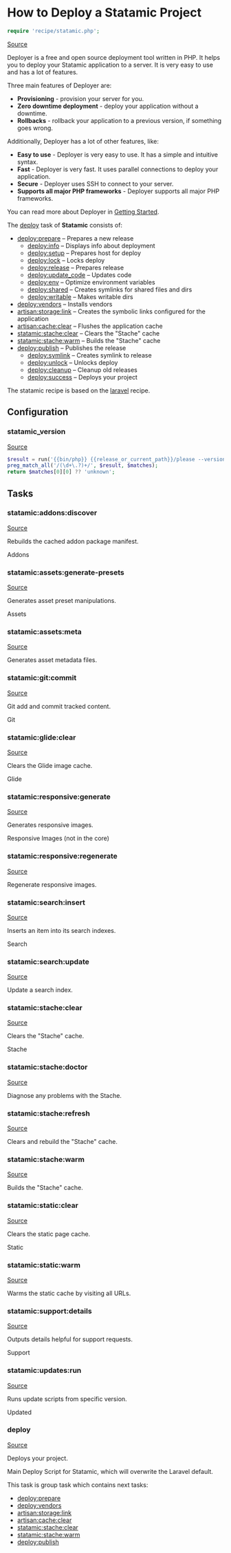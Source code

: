 <!-- DO NOT EDIT THIS FILE! -->
<!-- Instead edit recipe/statamic.php -->
<!-- Then run bin/docgen -->

# How to Deploy a Statamic Project

```php
require 'recipe/statamic.php';
```

[Source](/recipe/statamic.php)

Deployer is a free and open source deployment tool written in PHP. 
It helps you to deploy your Statamic application to a server. 
It is very easy to use and has a lot of features. 

Three main features of Deployer are:
- **Provisioning** - provision your server for you.
- **Zero downtime deployment** - deploy your application without a downtime.
- **Rollbacks** - rollback your application to a previous version, if something goes wrong.

Additionally, Deployer has a lot of other features, like:
- **Easy to use** - Deployer is very easy to use. It has a simple and intuitive syntax.
- **Fast** - Deployer is very fast. It uses parallel connections to deploy your application.
- **Secure** - Deployer uses SSH to connect to your server.
- **Supports all major PHP frameworks** - Deployer supports all major PHP frameworks.

You can read more about Deployer in [Getting Started](/docs/getting-started.md).

The [deploy](#deploy) task of **Statamic** consists of:
* [deploy:prepare](/docs/recipe/common.md#deployprepare) – Prepares a new release
  * [deploy:info](/docs/recipe/deploy/info.md#deployinfo) – Displays info about deployment
  * [deploy:setup](/docs/recipe/deploy/setup.md#deploysetup) – Prepares host for deploy
  * [deploy:lock](/docs/recipe/deploy/lock.md#deploylock) – Locks deploy
  * [deploy:release](/docs/recipe/deploy/release.md#deployrelease) – Prepares release
  * [deploy:update_code](/docs/recipe/deploy/update_code.md#deployupdate_code) – Updates code
  * [deploy:env](/docs/recipe/symfony.md#deployenv) – Optimize environment variables
  * [deploy:shared](/docs/recipe/deploy/shared.md#deployshared) – Creates symlinks for shared files and dirs
  * [deploy:writable](/docs/recipe/deploy/writable.md#deploywritable) – Makes writable dirs
* [deploy:vendors](/docs/recipe/deploy/vendors.md#deployvendors) – Installs vendors
* [artisan:storage:link](/docs/recipe/laravel.md#artisanstoragelink) – Creates the symbolic links configured for the application
* [artisan:cache:clear](/docs/recipe/laravel.md#artisancacheclear) – Flushes the application cache
* [statamic:stache:clear](/docs/recipe/statamic.md#statamicstacheclear) – Clears the "Stache" cache
* [statamic:stache:warm](/docs/recipe/statamic.md#statamicstachewarm) – Builds the "Stache" cache
* [deploy:publish](/docs/recipe/common.md#deploypublish) – Publishes the release
  * [deploy:symlink](/docs/recipe/deploy/symlink.md#deploysymlink) – Creates symlink to release
  * [deploy:unlock](/docs/recipe/deploy/lock.md#deployunlock) – Unlocks deploy
  * [deploy:cleanup](/docs/recipe/deploy/cleanup.md#deploycleanup) – Cleanup old releases
  * [deploy:success](/docs/recipe/common.md#deploysuccess) – Deploys your project


The statamic recipe is based on the [laravel](/docs/recipe/laravel.md) recipe.

## Configuration
### statamic_version
[Source](https://github.com/deployphp/deployer/blob/master/recipe/statamic.php#L16)



```php title="Default value"
$result = run('{{bin/php}} {{release_or_current_path}}/please --version');
preg_match_all('/(\d+\.?)+/', $result, $matches);
return $matches[0][0] ?? 'unknown';
```



## Tasks

### statamic:addons:discover
[Source](https://github.com/deployphp/deployer/blob/master/recipe/statamic.php#L27)

Rebuilds the cached addon package manifest.

Addons


### statamic:assets:generate-presets
[Source](https://github.com/deployphp/deployer/blob/master/recipe/statamic.php#L34)

Generates asset preset manipulations.

Assets


### statamic:assets:meta
[Source](https://github.com/deployphp/deployer/blob/master/recipe/statamic.php#L37)

Generates asset metadata files.




### statamic:git:commit
[Source](https://github.com/deployphp/deployer/blob/master/recipe/statamic.php#L44)

Git add and commit tracked content.

Git


### statamic:glide:clear
[Source](https://github.com/deployphp/deployer/blob/master/recipe/statamic.php#L51)

Clears the Glide image cache.

Glide


### statamic:responsive:generate
[Source](https://github.com/deployphp/deployer/blob/master/recipe/statamic.php#L58)

Generates responsive images.

Responsive Images (not in the core)


### statamic:responsive:regenerate
[Source](https://github.com/deployphp/deployer/blob/master/recipe/statamic.php#L61)

Regenerate responsive images.




### statamic:search:insert
[Source](https://github.com/deployphp/deployer/blob/master/recipe/statamic.php#L68)

Inserts an item into its search indexes.

Search


### statamic:search:update
[Source](https://github.com/deployphp/deployer/blob/master/recipe/statamic.php#L71)

Update a search index.




### statamic:stache:clear
[Source](https://github.com/deployphp/deployer/blob/master/recipe/statamic.php#L78)

Clears the "Stache" cache.

Stache


### statamic:stache:doctor
[Source](https://github.com/deployphp/deployer/blob/master/recipe/statamic.php#L81)

Diagnose any problems with the Stache.




### statamic:stache:refresh
[Source](https://github.com/deployphp/deployer/blob/master/recipe/statamic.php#L84)

Clears and rebuild the "Stache" cache.




### statamic:stache:warm
[Source](https://github.com/deployphp/deployer/blob/master/recipe/statamic.php#L87)

Builds the "Stache" cache.




### statamic:static:clear
[Source](https://github.com/deployphp/deployer/blob/master/recipe/statamic.php#L94)

Clears the static page cache.

Static


### statamic:static:warm
[Source](https://github.com/deployphp/deployer/blob/master/recipe/statamic.php#L97)

Warms the static cache by visiting all URLs.




### statamic:support:details
[Source](https://github.com/deployphp/deployer/blob/master/recipe/statamic.php#L104)

Outputs details helpful for support requests.

Support


### statamic:updates:run
[Source](https://github.com/deployphp/deployer/blob/master/recipe/statamic.php#L111)

Runs update scripts from specific version.

Updated


### deploy
[Source](https://github.com/deployphp/deployer/blob/master/recipe/statamic.php#L119)

Deploys your project.

Main Deploy Script for Statamic, which
will overwrite the Laravel default.


This task is group task which contains next tasks:
* [deploy:prepare](/docs/recipe/common.md#deployprepare)
* [deploy:vendors](/docs/recipe/deploy/vendors.md#deployvendors)
* [artisan:storage:link](/docs/recipe/laravel.md#artisanstoragelink)
* [artisan:cache:clear](/docs/recipe/laravel.md#artisancacheclear)
* [statamic:stache:clear](/docs/recipe/statamic.md#statamicstacheclear)
* [statamic:stache:warm](/docs/recipe/statamic.md#statamicstachewarm)
* [deploy:publish](/docs/recipe/common.md#deploypublish)


